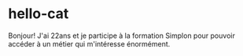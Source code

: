 # hello-cat

  Bonjour! 
  J'ai 22ans et je participe à la formation Simplon pour pouvoir accéder à un métier qui m'intéresse énormément.
  
